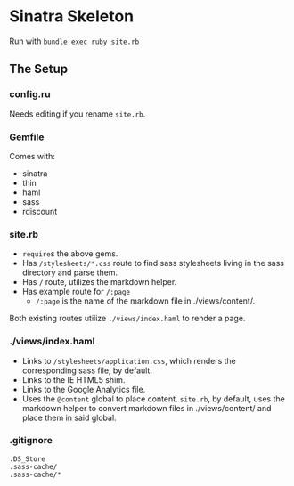 # Sinatra Skeleton

Run with <code>bundle exec ruby site.rb</code>

## The Setup

### config.ru

Needs editing if you rename <code>site.rb</code>.

### Gemfile

Comes with:

* sinatra
* thin
* haml
* sass
* rdiscount

### site.rb

* <code>require</code>s the above gems.
* Has <code>/stylesheets/*.css</code> route to find sass stylesheets living in the sass directory and parse them.
* Has <code>/</code> route, utilizes the markdown helper.
* Has example route for <code>/:page</code>
  * <code>/:page</code> is the name of the markdown file in </code>./views/content/</code>.

Both existing routes utilize <code>./views/index.haml</code> to render a page.

### ./views/index.haml

* Links to <code>/stylesheets/application.css</code>, which renders the corresponding sass file, by default.
* Links to the IE HTML5 shim.
* Links to the Google Analytics file.
* Uses the <code>@content</code> global to place content. <code>site.rb</code>, by default, uses the markdown helper to convert markdown files in </code>./views/content/</code> and place them in said global.

### .gitignore

    .DS_Store
    .sass-cache/
    .sass-cache/*